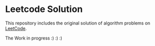 # Leetcode Solution 

This repository includes the original solution of algorithm problems on [LeetCode](https://leetcode.com/).

The Work in progress :) :) :)


